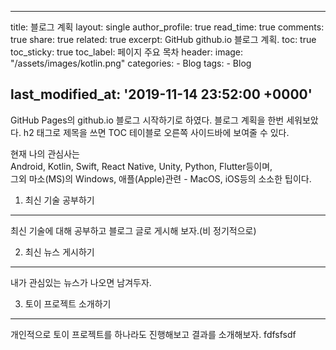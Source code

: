 ---

title: 블로그 계획 layout: single author_profile: true read_time: true comments: true share: true related: true excerpt: GitHub github.io 블로그 계획. toc: true toc_sticky: true toc_label: 페이지 주요 목차 header: image: "/assets/images/kotlin.png" categories: - Blog tags: - Blog

last_modified_at: '2019-11-14 23:52:00 +0000'
---------------------------------------------

GitHub Pages의 github.io 블로그 시작하기로 하였다. 블로그 계획을 한번 세워보았다. h2 태그로 제목을 쓰면 TOC 테이블로 오른쪽 사이드바에 보여줄 수 있다.

현재 나의 관심사는  
Android, Kotlin, Swift, React Native, Unity, Python, Flutter등이며,  
그외 마소(MS)의 Windows, 애플(Apple)관련 - MacOS, iOS등의 소소한 팁이다.

1. 최신 기술 공부하기
---------------------

최신 기술에 대해 공부하고 블로그 글로 게시해 보자.(비 정기적으로)

2. 최신 뉴스 게시하기
---------------------

내가 관심있는 뉴스가 나오면 남겨두자.

3. 토이 프로젝트 소개하기
-------------------------

개인적으로 토이 프로젝트를 하나라도 진행해보고 결과를 소개해보자. fdfsfsdf
